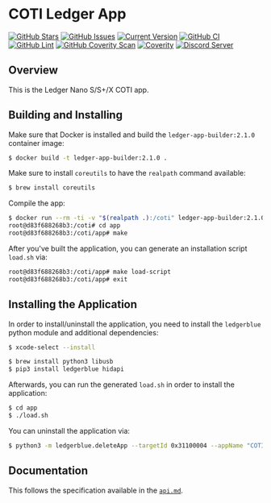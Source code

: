 # COTI Ledger App

[![GitHub Stars](https://img.shields.io/github/stars/coti-io/coti-ledger.svg)](https://github.com/coti-io/coti-ledger/stargazers)
[![GitHub Issues](https://img.shields.io/github/issues/coti-io/coti-ledger.svg)](https://github.com/coti-io/coti-ledger/issues)
[![Current Version](https://img.shields.io/badge/version-1.1.0-yellow.svg)](https://github.com/coti-io/coti-ledger/)
[![GitHub CI](https://github.com/coti-io/coti-ledger/actions/workflows/ci-workflow.yml/badge.svg)](https://github.com/coti-io/coti-ledger/actions/workflows/ci-workflow.yml)
[![GitHub Lint](https://github.com/coti-io/coti-ledger/actions/workflows/lint-workflow.yml/badge.svg)](https://github.com/coti-io/coti-ledger/actions/workflows/lint-workflow.yml)
[![GitHub Coverity Scan](https://github.com/coti-io/coti-ledger/actions/workflows/coverity-scan-workflow.yml/badge.svg)](https://github.com/coti-io/coti-ledger/actions/workflows/coverity-scan-workflow.yml)
[![Coverity](https://scan.coverity.com/projects/25249/badge.svg)](https://scan.coverity.com/projects/coti-io-coti-ledger)
[![Discord Server](https://img.shields.io/discord/386571547508473876.svg)](https://discord.me/coti)
## Overview

This is the Ledger Nano S/S+/X COTI app.

## Building and Installing

Make sure that Docker is installed and build the `ledger-app-builder:2.1.0` container image:

```bash
$ docker build -t ledger-app-builder:2.1.0 .
```

Make sure to install `coreutils` to have the `realpath` command available:

```bash
$ brew install coreutils
```

Compile the app:

```bash
$ docker run --rm -ti -v "$(realpath .):/coti" ledger-app-builder:2.1.0
root@d83f688268b3:/coti# cd app
root@d83f688268b3:/coti/app# make
```

After you've built the application, you can generate an installation script `load.sh` via:

```bash
root@d83f688268b3:/coti/app# make load-script
root@d83f688268b3:/coti/app# exit
```

## Installing the Application

In order to install/uninstall the application, you need to install the `ledgerblue` python module and additional
dependencies:

```bash
$ xcode-select --install

$ brew install python3 libusb
$ pip3 install ledgerblue hidapi
```

Afterwards, you can run the generated `load.sh` in order to install the application:

```bash
$ cd app
$ ./load.sh
```

You can uninstall the application via:

```bash
$ python3 -m ledgerblue.deleteApp --targetId 0x31100004 --appName "COTI"
```

## Documentation

This follows the specification available in the [`api.md`](app/doc/api.md).
